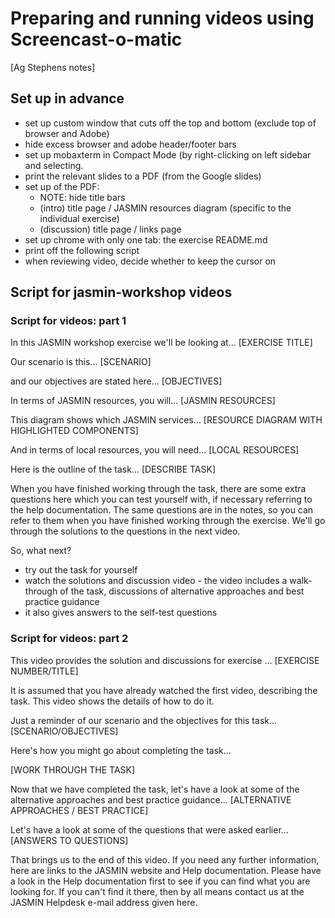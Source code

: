# Preparing and running videos using Screencast-o-matic

[Ag Stephens notes]

## Set up in advance

 - set up custom window that cuts off the top and bottom (exclude top of browser and Adobe)
 - hide excess browser and adobe header/footer bars
 - set up mobaxterm in Compact Mode (by right-clicking on left sidebar and selecting.
 - print the relevant slides to a PDF (from the Google slides)
 - set up of the PDF:
   - NOTE: hide title bars
   - (intro) title page / JASMIN resources diagram (specific to the individual exercise)
   - (discussion) title page / links page
 - set up chrome with only one tab: the exercise README.md
 - print off the following script
 - when reviewing video, decide whether to keep the cursor on

## Script for jasmin-workshop videos

### Script for videos: part 1

In this JASMIN workshop exercise we'll be looking at... [EXERCISE TITLE]

Our scenario is this... [SCENARIO]

and our objectives are stated here... [OBJECTIVES]

In terms of JASMIN resources, you will... [JASMIN RESOURCES]

This diagram shows which JASMIN services... [RESOURCE DIAGRAM WITH HIGHLIGHTED COMPONENTS]

And in terms of local resources, you will need... [LOCAL RESOURCES]

Here is the outline of the task... [DESCRIBE TASK]

When you have finished working through the task, there are some extra questions here which you can test yourself with, if necessary referring to the help documentation. The same questions are in the notes, so you can refer to them when you have finished working through the exercise. We'll go through the solutions to the questions in the next video.

So, what next?
  - try out the task for yourself
  - watch the solutions and discussion video - the video includes a walk-through of the task, discussions of alternative approaches and best practice guidance
  - it also gives answers to the self-test questions

### Script for videos: part 2

This video provides the solution and discussions for exercise ... [EXERCISE NUMBER/TITLE]

It is assumed that you have already watched the first video, describing the task.
This video shows the details of how to do it.

Just a reminder of our scenario and the objectives for this task... [SCENARIO/OBJECTIVES]

Here's how you might go about completing the task...

[WORK THROUGH THE TASK]

Now that we have completed the task, let's have a look at some of the alternative approaches and best practice guidance... [ALTERNATIVE APPROACHES / BEST PRACTICE]

Let's have a look at some of the questions that were asked earlier... [ANSWERS TO QUESTIONS]

That brings us to the end of this video. If you need any further information, here are links to the JASMIN website and Help documentation. Please have a look in the Help documentation first to see if you can find what you are looking for. If you can't find it there, then by all means contact us at the JASMIN Helpdesk e-mail address given here.

